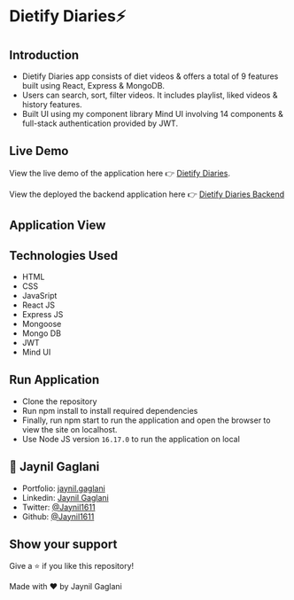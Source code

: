 # Dietify Diaries⚡

## Introduction
- Dietify Diaries app consists of diet videos & offers a total of 9 features built using React, Express & MongoDB.
- Users can search, sort, filter videos. It includes playlist, liked videos & history features.
- Built UI using my component library Mind UI involving 14 components & full-stack authentication provided by JWT.

## Live Demo
View the live demo of the application here 👉 [Dietify Diaries](https://dietify-diaries.vercel.app/).

View the deployed the backend application here 👉 [Dietify Diaries Backend](https://dietify-diaries-backend.vercel.app/)

## Application View


## Technologies Used
- HTML
- CSS
- JavaSript
- React JS
- Express JS
- Mongoose
- Mongo DB
- JWT
- Mind UI

## Run Application
- Clone the repository
- Run npm install to install required dependencies
- Finally, run npm start to run the application and open the browser to view the site on localhost.
- Use Node JS version `16.17.0` to run the application on local

## 👤 **Jaynil Gaglani**
- Portfolio: [jaynil.gaglani](https://bit.ly/jaynil-profile)
- Linkedin: [Jaynil Gaglani](https://www.linkedin.com/in/jaynilgaglani/)
- Twitter: [@Jaynil1611](https://twitter.com/Jaynil_Gaglani)
- Github: [@Jaynil1611](https://github.com/Jaynil1611)

## Show your support
Give a ⭐️ if you like this repository!

Made with ❤️ by Jaynil Gaglani